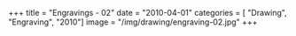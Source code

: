 +++
title = "Engravings - 02"
date = "2010-04-01"
categories = [ "Drawing", "Engraving", "2010"]
image = "/img/drawing/engraving-02.jpg"
+++


